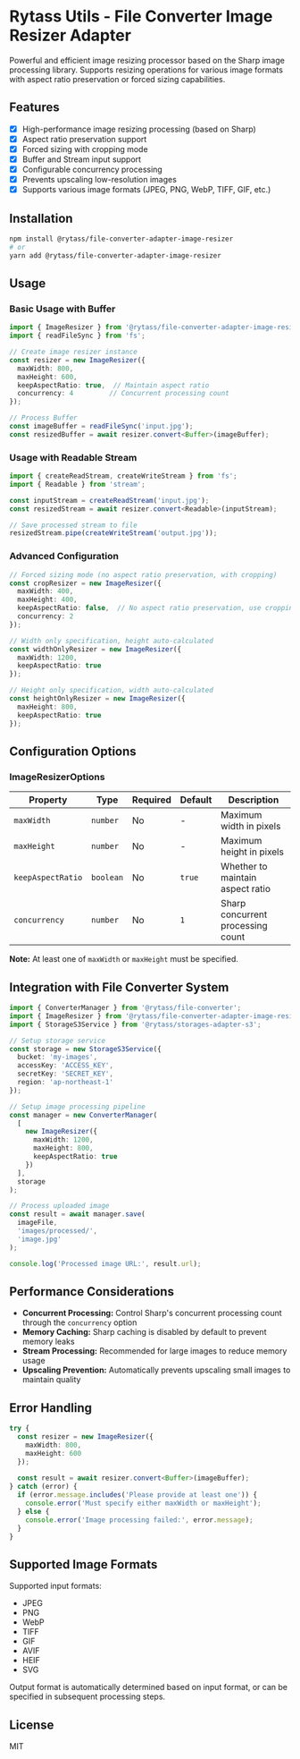 # Rytass Utils - File Converter Image Resizer Adapter

Powerful and efficient image resizing processor based on the Sharp image processing library. Supports resizing operations for various image formats with aspect ratio preservation or forced sizing capabilities.

## Features

- [x] High-performance image resizing processing (based on Sharp)
- [x] Aspect ratio preservation support
- [x] Forced sizing with cropping mode
- [x] Buffer and Stream input support
- [x] Configurable concurrency processing
- [x] Prevents upscaling low-resolution images
- [x] Supports various image formats (JPEG, PNG, WebP, TIFF, GIF, etc.)

## Installation

```bash
npm install @rytass/file-converter-adapter-image-resizer
# or
yarn add @rytass/file-converter-adapter-image-resizer
```

## Usage

### Basic Usage with Buffer

```typescript
import { ImageResizer } from '@rytass/file-converter-adapter-image-resizer';
import { readFileSync } from 'fs';

// Create image resizer instance
const resizer = new ImageResizer({
  maxWidth: 800,
  maxHeight: 600,
  keepAspectRatio: true,  // Maintain aspect ratio
  concurrency: 4         // Concurrent processing count
});

// Process Buffer
const imageBuffer = readFileSync('input.jpg');
const resizedBuffer = await resizer.convert<Buffer>(imageBuffer);
```

### Usage with Readable Stream

```typescript
import { createReadStream, createWriteStream } from 'fs';
import { Readable } from 'stream';

const inputStream = createReadStream('input.jpg');
const resizedStream = await resizer.convert<Readable>(inputStream);

// Save processed stream to file
resizedStream.pipe(createWriteStream('output.jpg'));
```

### Advanced Configuration

```typescript
// Forced sizing mode (no aspect ratio preservation, with cropping)
const cropResizer = new ImageResizer({
  maxWidth: 400,
  maxHeight: 400,
  keepAspectRatio: false,  // No aspect ratio preservation, use cropping mode
  concurrency: 2
});

// Width only specification, height auto-calculated
const widthOnlyResizer = new ImageResizer({
  maxWidth: 1200,
  keepAspectRatio: true
});

// Height only specification, width auto-calculated
const heightOnlyResizer = new ImageResizer({
  maxHeight: 800,
  keepAspectRatio: true
});
```

## Configuration Options

### ImageResizerOptions

| Property | Type | Required | Default | Description |
|----------|------|----------|---------|-------------|
| `maxWidth` | `number` | No | - | Maximum width in pixels |
| `maxHeight` | `number` | No | - | Maximum height in pixels |
| `keepAspectRatio` | `boolean` | No | `true` | Whether to maintain aspect ratio |
| `concurrency` | `number` | No | `1` | Sharp concurrent processing count |

**Note:** At least one of `maxWidth` or `maxHeight` must be specified.

## Integration with File Converter System

```typescript
import { ConverterManager } from '@rytass/file-converter';
import { ImageResizer } from '@rytass/file-converter-adapter-image-resizer';
import { StorageS3Service } from '@rytass/storages-adapter-s3';

// Setup storage service
const storage = new StorageS3Service({
  bucket: 'my-images',
  accessKey: 'ACCESS_KEY',
  secretKey: 'SECRET_KEY',
  region: 'ap-northeast-1'
});

// Setup image processing pipeline
const manager = new ConverterManager(
  [
    new ImageResizer({
      maxWidth: 1200,
      maxHeight: 800,
      keepAspectRatio: true
    })
  ],
  storage
);

// Process uploaded image
const result = await manager.save(
  imageFile,
  'images/processed/',
  'image.jpg'
);

console.log('Processed image URL:', result.url);
```

## Performance Considerations

- **Concurrent Processing:** Control Sharp's concurrent processing count through the `concurrency` option
- **Memory Caching:** Sharp caching is disabled by default to prevent memory leaks
- **Stream Processing:** Recommended for large images to reduce memory usage
- **Upscaling Prevention:** Automatically prevents upscaling small images to maintain quality

## Error Handling

```typescript
try {
  const resizer = new ImageResizer({
    maxWidth: 800,
    maxHeight: 600
  });
  
  const result = await resizer.convert<Buffer>(imageBuffer);
} catch (error) {
  if (error.message.includes('Please provide at least one')) {
    console.error('Must specify either maxWidth or maxHeight');
  } else {
    console.error('Image processing failed:', error.message);
  }
}
```

## Supported Image Formats

Supported input formats:
- JPEG
- PNG
- WebP
- TIFF
- GIF
- AVIF
- HEIF
- SVG

Output format is automatically determined based on input format, or can be specified in subsequent processing steps.

## License

MIT